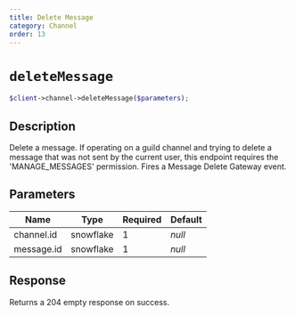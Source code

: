 ```yaml
---
title: Delete Message
category: Channel
order: 13
---
```


# `deleteMessage`

```php
$client->channel->deleteMessage($parameters);
```

## Description

Delete a message. If operating on a guild channel and trying to delete a message that was not sent by the current user, this endpoint requires the &#039;MANAGE_MESSAGES&#039; permission.  Fires a Message Delete Gateway event.

## Parameters


Name | Type | Required | Default
--- | --- | --- | ---
channel.id | snowflake | 1 | *null*
message.id | snowflake | 1 | *null*

## Response

Returns a 204 empty response on success.

